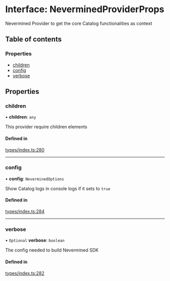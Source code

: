 # Interface: NeverminedProviderProps

Nevermined Provider to get the core Catalog functionalities as context

## Table of contents

### Properties

- [children](NeverminedProviderProps.md#children)
- [config](NeverminedProviderProps.md#config)
- [verbose](NeverminedProviderProps.md#verbose)

## Properties

### children

• **children**: `any`

This provider require children elements

#### Defined in

[types/index.ts:280](https://github.com/nevermined-io/components-catalog/blob/4f74426/catalog/src/types/index.ts#L280)

___

### config

• **config**: `NeverminedOptions`

Show Catalog logs in console logs if it sets to `true`

#### Defined in

[types/index.ts:284](https://github.com/nevermined-io/components-catalog/blob/4f74426/catalog/src/types/index.ts#L284)

___

### verbose

• `Optional` **verbose**: `boolean`

The config needed to build Nevermined SDK

#### Defined in

[types/index.ts:282](https://github.com/nevermined-io/components-catalog/blob/4f74426/catalog/src/types/index.ts#L282)
